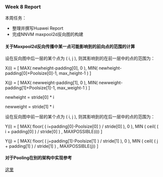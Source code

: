 ### Week 8 Report

本周任务：
- 整理并撰写Huawei Report
- 完成NNVM maxpool2d反向图的构建


#### 关于Maxpool2d反向传播中某一点可能影响到的前向点的范围的计算

设在反向图中后一层的某个点为 ( i, j ),
则其影响到的在前一层中的点的范围为：

X(i) = [ MAX( newheight-padding[0], 0 ), MIN( newheight-padding[0]+Poolsize[0]-1, max_height-1 ) ]

X(j) = [ MAX( newweight-padding[1], 0 ), MIN( newweight-padding[1]+Poolsize[1]-1, max_weight-1 ) ]

newheight = stride[0] * i

newweight = stride[1] * i


设在反向图中前一层的某个点为 ( i, j ),
则其影响到的在后一层中的点的范围为：

Y(i) = [ MAX( floor( ( i+padding[0]-Poolsize[0] ) / stride[0] ), 0 ), MIN ( ceil( ( i + padding[0] ) / stride[0] ) , MAXPOSSIBLE(i)) ]


Y(j) = [ MAX( floor( ( j+padding[1]-Poolsize[1] ) / stride[1] ), 0 ), MIN ( ceil( ( j + padding[1] ) / stride[1] ) , MAXPOSSIBLE(j)) ]



#### 对于Pooling在别的架构中实现参考
[这里](https://shimo.im/docs/E4pBu1ZQn60bqpHJ/)

